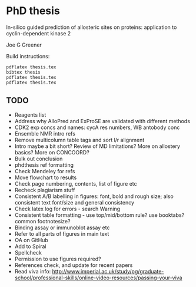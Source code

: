 # PhD thesis

In-silico guided prediction of allosteric sites on proteins: application to cyclin-dependent kinase 2

Joe G Greener

Build instructions:
```
pdflatex thesis.tex
bibtex thesis
pdflatex thesis.tex
pdflatex thesis.tex
```


## TODO

- Reagents list
- Address why AlloPred and ExProSE are validated with different methods
- CDK2 exp concs and names: cycA res numbers, WB antobody conc
- Ensemble NMR intro refs
- Remove multicolumn table tags and sort l/r alignment
- Intro maybe a bit short? Review of MD limitations? More on allostery basics? More on CONCOORD?
- Bulk out conclusion
- phdthesis ref formatting
- Check Mendeley for refs
- Move flowchart to results
- Check page numbering, contents, list of figure etc
- Recheck plagiarism stuff
- Consistent A/B labelling in figures: font, bold and rough size; also consistent text font/size and general consistency
- Check latex log for errors - search Warning
- Consistent table formatting - use top/mid/bottom rule? use booktabs? common footnotesize?
- Binding assay or immunoblot assay etc
- Refer to all parts of figures in main text
- OA on GitHub
- Add to Spiral
- Spellcheck
- Permission to use figures required?
- References check, and update for recent papers
- Read viva info: http://www.imperial.ac.uk/study/pg/graduate-school/professional-skills/online-video-resources/passing-your-viva
